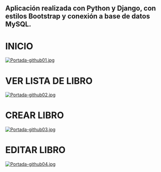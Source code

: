 ## Aplicación realizada con Python y Django, con estilos Bootstrap y conexión a base de datos MySQL.



# INICIO

[![Portada-github01.jpg](https://i.postimg.cc/qMXn60CF/Portada-github01.jpg)](https://postimg.cc/qzqgWPwc)

# VER LISTA DE LIBRO

[![Portada-github02.jpg](https://i.postimg.cc/6QGpRLmQ/Portada-github02.jpg)](https://postimg.cc/8FNGgWD8)

# CREAR LIBRO

[![Portada-github03.jpg](https://i.postimg.cc/prr7hksG/Portada-github03.jpg)](https://postimg.cc/Mfktg02V)

# EDITAR LIBRO

[![Portada-github04.jpg](https://i.postimg.cc/y6GppmQK/Portada-github04.jpg)](https://postimg.cc/yWFTkZCp)

